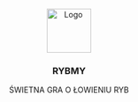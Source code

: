 <br />
<div align="center">
  <a href="https://github.com/RybakProgramista/Rybmy">
    <img src="https://github.com/RybakProgramista/Rybmy/tree/main/gitstuff/logo.gif" alt="Logo" width="80" height="80">
  </a>

  <h3 align="center">RYBMY</h3>

  <p align="center">
    ŚWIETNA GRA O ŁOWIENIU RYB
  </p>
</div>
